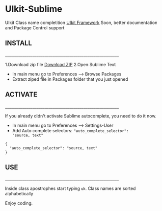 UIkit-Sublime
=============

UIkit Class name completition
<a href="http://getuikit.com" target="_blank" title="UIkit framework">UIkit Framework</a>
Soon, better documentation and Package Control support

<h2>INSTALL</h2>
__________________________________________________________

1.Download zip file
<a href="/easingthemes/UIkit-Sublime/archive/master.zip" class="minibutton sidebar-button" title="Download this repository as a zip file" rel="nofollow"><span class="octicon octicon-cloud-download"></span>Download ZIP</a>
2.Open Sublime Text
 - In main menu go to Preferences --> Browse Packages
 - Extract ziped file in Packages folder that you just opened

<h2>ACTIVATE</h2>
__________________________________________________________

If you already didn't activate Sublime autocomplete, you need to do it now.
 - In main menu go to Preferences --> Settings-User
 - Add Auto complete selectors: <code>"auto_complete_selector": "source, text"</code>
<pre><code>{
  "auto_complete_selector": "source, text"
}</code></pre>

<h2>USE</h2>
__________________________________________________________

Inside class apostrophes start typing <code>uk</code>.
Class names are sorted alphabetically

Enjoy coding.

